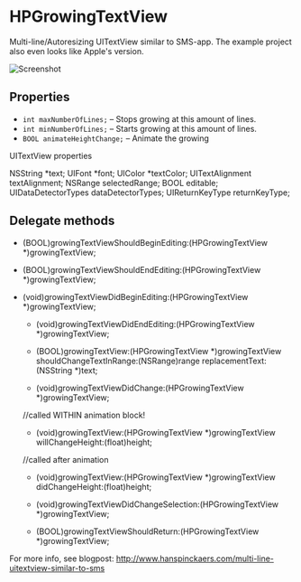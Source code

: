 HPGrowingTextView
=================

Multi-line/Autoresizing UITextView similar to SMS-app. The example project also even looks like Apple's version.

![Screenshot](http://f.cl.ly/items/270f2F3q3d3q142m140A/ss.png)

Properties
----------
* `int maxNumberOfLines;` – Stops growing at this amount of lines.
* `int minNumberOfLines;` – Starts growing at this amount of lines.
* `BOOL animateHeightChange;` – Animate the growing

UITextView properties

  NSString *text;
	UIFont *font;
	UIColor *textColor;
	UITextAlignment textAlignment;
	NSRange selectedRange;
	BOOL editable;
	UIDataDetectorTypes dataDetectorTypes;
	UIReturnKeyType returnKeyType;

Delegate methods
----------------
  - (BOOL)growingTextViewShouldBeginEditing:(HPGrowingTextView *)growingTextView;
  - (BOOL)growingTextViewShouldEndEditing:(HPGrowingTextView *)growingTextView;
 
  - (void)growingTextViewDidBeginEditing:(HPGrowingTextView *)growingTextView;
	- (void)growingTextViewDidEndEditing:(HPGrowingTextView *)growingTextView;
 
	- (BOOL)growingTextView:(HPGrowingTextView *)growingTextView shouldChangeTextInRange:(NSRange)range replacementText:(NSString *)text;
	- (void)growingTextViewDidChange:(HPGrowingTextView *)growingTextView;
 
	//called WITHIN animation block!
	- (void)growingTextView:(HPGrowingTextView *)growingTextView willChangeHeight:(float)height;
 
	//called after animation
	- (void)growingTextView:(HPGrowingTextView *)growingTextView didChangeHeight:(float)height;
 
	- (void)growingTextViewDidChangeSelection:(HPGrowingTextView *)growingTextView;
	- (BOOL)growingTextViewShouldReturn:(HPGrowingTextView *)growingTextView;

For more info, see blogpost: http://www.hanspinckaers.com/multi-line-uitextview-similar-to-sms
